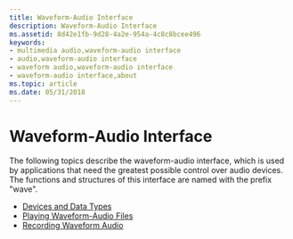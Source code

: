 ```yaml
---
title: Waveform-Audio Interface
description: Waveform-Audio Interface
ms.assetid: 8d42e1fb-9d28-4a2e-954a-4c8c8bcee496
keywords:
- multimedia audio,waveform-audio interface
- audio,waveform-audio interface
- waveform audio,waveform-audio interface
- waveform-audio interface,about
ms.topic: article
ms.date: 05/31/2018
---
```


# Waveform-Audio Interface

The following topics describe the waveform-audio interface, which is used by applications that need the greatest possible control over audio devices. The functions and structures of this interface are named with the prefix "wave".

-   [Devices and Data Types](devices-and-data-types.md)
-   [Playing Waveform-Audio Files](playing-waveform-audio-files.md)
-   [Recording Waveform Audio](recording-waveform-audio.md)

 

 




